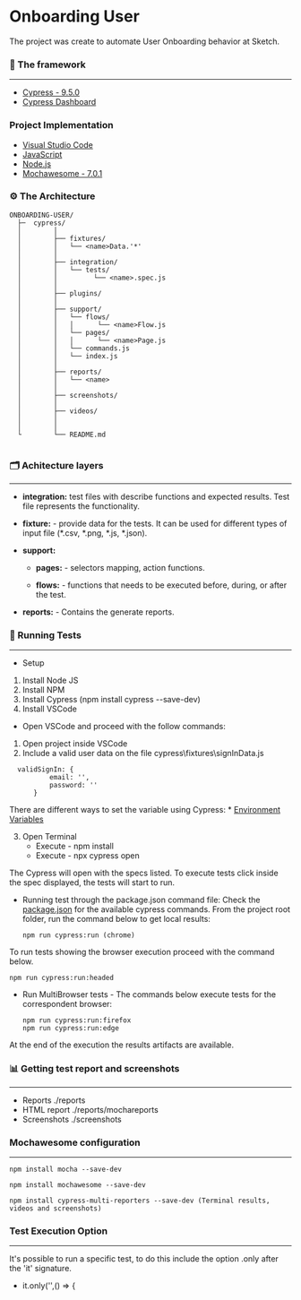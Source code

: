 # Onboarding User
The project was create to automate User Onboarding behavior at Sketch.

### 🧩 The framework
-----------------------
* [Cypress - 9.5.0](http://cypress.io)
* [Cypress Dashboard](https://dashboard.cypress.io/)

### Project Implementation
* [Visual Studio Code](https://code.visualstudio.com)
* [JavaScript](https://www.javascript.com)
* [Node.js](https://nodejs.org/en/)
* [Mochawesome - 7.0.1](https://www.npmjs.com/package/mochawesome)

### ⚙️ The Architecture
```
ONBOARDING-USER/
  ├─  cypress/
  │        │
  │        ├── fixtures/
  │        │   └── <name>Data.'*'  
  │        │           
  │        ├── integration/
  │        │   └── tests/
  │        │         └── <name>.spec.js 
  │        │  
  │        ├── plugins/
  │        │ 
  │        ├── support/
  │        │   └── flows/  
  │        │   │      └── <name>Flow.js  
  │        │   └── pages/
  │        │   │      └── <name>Page.js 
  │        │   └── commands.js
  │        │   └── index.js       
  │        │  
  │        ├── reports/
  │        │   └── <name> 
  │        │ 
  │        ├── screenshots/
  │        │ 
  │        ├── videos/    
  │        │    
  │        │      
  └        └── README.md


```

### 🗂️ Achitecture layers
-----------------------
- **integration:** test files with describe functions and expected results. Test file represents the functionality.

- **fixture:** - provide data for the tests. It can be used for different types of input file (*.csv, *.png, *.js, *.json).

- **support:** 
    - **pages:** - selectors mapping, action functions.

    - **flows:** - functions that needs to be executed before, during, or after the test.

- **reports:** - Contains the generate reports.


### 🚀 Running Tests
-----------------------
* Setup
 1. Install Node JS 
 2. Install NPM 
 3. Install Cypress (npm install cypress --save-dev)
 4. Install VSCode

* Open VSCode and proceed with the follow commands:
 1. Open project inside VSCode
 2. Include a valid user data on the file cypress\fixtures\signInData.js
  ```
    validSignIn: {
            email: '',
            password: ''
        } 
  ```  
 There are different ways to set the variable using Cypress: * [Environment Variables](https://docs.cypress.io/guides/guides/environment-variables#Setting)
        
 3. Open Terminal
    - Execute - npm install
    - Execute - npx cypress open

The Cypress will open with the specs listed.
To execute tests click inside the spec displayed, the tests will start to run.

* Running test through the package.json command file:
Check the [package.json](../package.json) for the available cypress commands.
From the project root folder, run the command below to get local results:
  ```
  npm run cypress:run (chrome)
  ```
To run tests showing the browser execution proceed with the command below.
  ```
  npm run cypress:run:headed
  ```

* Run MultiBrowser tests - The commands below execute tests for the correspondent browser:
  ```
  npm run cypress:run:firefox
  npm run cypress:run:edge
  ```
At the end of the execution the results artifacts are available.

### 📊 Getting test report and screenshots
-----------------------
- Reports ./reports
- HTML report ./reports/mochareports
- Screenshots ./screenshots

### Mochawesome configuration
-----------------------
    npm install mocha --save-dev

    npm install mochawesome --save-dev
    
    npm install cypress-multi-reporters --save-dev (Terminal results, videos and screenshots)
    

### Test Execution Option
-----------------------
It's possible to run a specific test, to do this include the option .only after the 'it' signature.
- it.only('',() => {